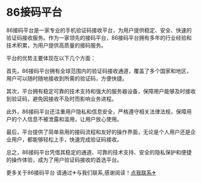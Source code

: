 # 86接码平台

86接码平台是一家专业的手机验证码接收平台，为用户提供稳定、安全、快速的验证码接收服务。作为一家领先的接码平台，86接码平台拥有多年的行业经验和技术积累，为用户提供高质量的接码服务。

平台的优势主要体现在以下几个方面：

首先，86接码平台拥有全球范围内的验证码接收通道，覆盖了多个国家和地区，用户可以随时随地接收到所需的验证码，方便快捷。

其次，平台拥有稳定可靠的技术支持和强大的服务器设备，保障用户能够及时接收到验证码，避免因接收不及时而影响业务进程。

此外，86接码平台还注重用户隐私和信息安全，严格遵守相关法律法规，保障用户的个人信息不被泄露和滥用，让用户放心使用。

最后，平台提供了简单易用的接码流程和友好的操作界面，无论是个人用户还是企业用户，都能够轻松上手，快速完成验证码接收。

总之，86接码平台凭借其稳定的通道、可靠的技术支持、安全的隐私保护和便捷的操作体验，成为了用户验证码接收的首选平台。

更多关于86接码平台 请通过✈与我们联系,感谢阅读！[点我联系✈](https://img.G208.com)